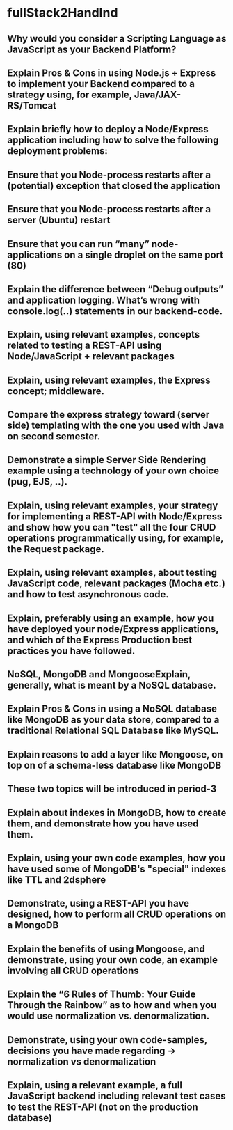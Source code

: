 # fullStack2HandInd

Why would you consider a Scripting Language as JavaScript as your Backend Platform?
- 


Explain Pros & Cons in using Node.js + Express to implement your Backend compared to a strategy using, for example, Java/JAX-RS/Tomcat
-


Explain briefly how to deploy a Node/Express application including how to solve the following deployment problems:
-
Ensure that you Node-process restarts after a (potential) exception that closed the application
-
Ensure that you Node-process restarts after a server (Ubuntu) restart
-
Ensure that you can run “many” node-applications on a single droplet on the same port (80)
-


Explain the difference between “Debug outputs” and application logging. What’s wrong with console.log(..) statements in our backend-code.
- 


Explain, using relevant examples, concepts related to testing a REST-API using Node/JavaScript + relevant packages 
-

Explain, using relevant examples, the Express concept; middleware.
-

Compare the express strategy toward (server side) templating with the one you used with Java on second semester.
-
Demonstrate a simple Server Side Rendering example using a technology of your own choice (pug, EJS, ..).
-
Explain, using relevant examples, your strategy for implementing a REST-API with Node/Express and show how you can "test" all the four CRUD operations programmatically using, for example, the Request package.
-
Explain, using relevant examples, about testing JavaScript code, relevant packages (Mocha etc.) and how to test asynchronous code.
-

Explain, preferably using an example, how you have deployed your node/Express applications, and which of the Express Production best practices you have followed.
-

NoSQL, MongoDB and MongooseExplain, generally, what is meant by a NoSQL database.
-
Explain Pros & Cons in using a NoSQL database like MongoDB as your data store, compared to a traditional Relational SQL Database like MySQL.
-
Explain reasons to add a layer like Mongoose, on top on of a schema-less database like MongoDB
-
These two topics will be introduced in period-3
-
Explain about indexes in MongoDB, how to create them, and demonstrate how you have used them.
-
Explain, using your own code examples, how you have used some of MongoDB's "special" indexes like TTL and 2dsphere
-

Demonstrate, using a REST-API you have designed, how to perform all CRUD operations on a MongoDB
-
Explain the benefits of using Mongoose, and demonstrate, using your own code, an example involving all CRUD operations
-
Explain the “6 Rules of Thumb: Your Guide Through the Rainbow” as to how and when you would use normalization vs. denormalization.
-

Demonstrate, using your own code-samples, decisions you have made regarding → normalization vs denormalization 
-
Explain, using a relevant example, a full JavaScript backend including relevant test cases to test the REST-API (not on the production database)
-
